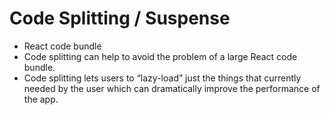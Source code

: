 # Code Splitting / Suspense

- React code bundle
- Code splitting can help to avoid the problem of a large React code bundle.
- Code splitting lets users to “lazy-load” just the things that currently needed
  by the user which can dramatically improve the performance of the app.
